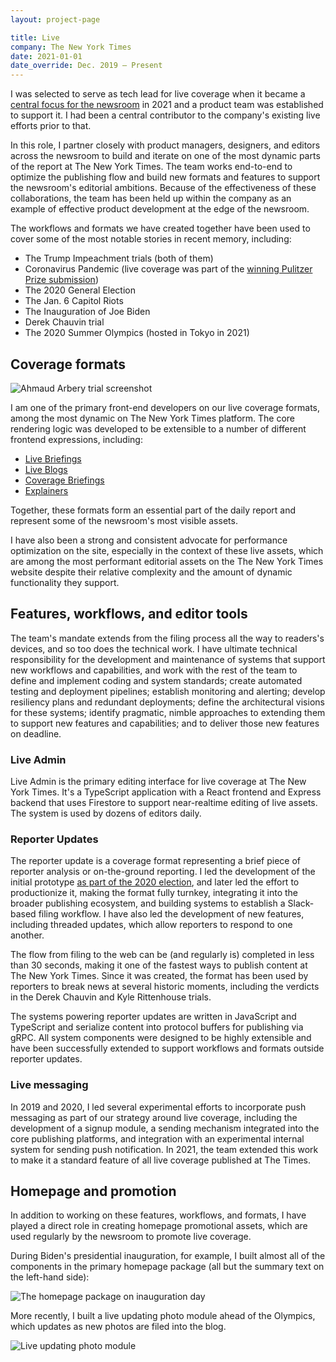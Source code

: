 ```yaml
---
layout: project-page

title: Live
company: The New York Times
date: 2021-01-01
date_override: Dec. 2019 – Present
---
```


I was selected to serve as tech lead for live coverage when it became a [central focus for the newsroom](https://www.nytco.com/press/an-update-on-newsroom-leadership/) in 2021 and a product team was established to support it. I had been a central contributor to the company's existing live efforts prior to that.

In this role, I partner closely with product managers, designers, and editors across the newsroom to build and iterate on one of the most dynamic parts of the report at The New York Times. The team works end-to-end to optimize the publishing flow and build new formats and features to support the newsroom's editorial ambitions. Because of the effectiveness of these collaborations, the team has been held up within the company as an example of effective product development at the edge of the newsroom.

The workflows and formats we have created together have been used to cover some of the most notable stories in recent memory, including:

* The Trump Impeachment trials (both of them)
* Coronavirus Pandemic (live coverage was part of the [winning Pulitzer Prize submission](https://www.pulitzer.org/winners/new-york-times-6))
* The 2020 General Election
* The Jan. 6 Capitol Riots
* The Inauguration of Joe Biden
* Derek Chauvin trial
* The 2020 Summer Olympics (hosted in Tokyo in 2021)

## Coverage formats

![Ahmaud Arbery trial screenshot](/assets/images/optimized/portfolio/nytimes-live/live-blog.png)

I am one of the primary front-end developers on our live coverage formats, among the most dynamic on The New York Times platform. The core rendering logic was developed to be extensible to a number of different frontend expressions, including:

* [Live Briefings](https://www.nytimes.com/live/2021/11/23/world/covid-vaccine-boosters-mandates)
* [Live Blogs](https://www.nytimes.com/live/2021/11/23/us/ahmaud-arbery-murder-trial)
* [Coverage Briefings](https://www.nytimes.com/live/2021/11/23/business/news-business-stock-market)
* [Explainers](https://www.nytimes.com/live/2021/winter-olympics-uniforms)

Together, these formats form an essential part of the daily report and represent some of the newsroom's most visible assets.

I have also been a strong and consistent advocate for performance optimization on the site, especially in the context of these live assets, which are among the most performant editorial assets on the The New York Times website despite their relative complexity and the amount of dynamic functionality they support.

## Features, workflows, and editor tools

The team's mandate extends from the filing process all the way to readers's devices, and so too does the technical work. I have ultimate technical responsibility for the development and maintenance of systems that support new workflows and capabilities, and work with the rest of the team to define and implement coding and system standards; create automated testing and deployment pipelines; establish monitoring and alerting; develop resiliency plans and redundant deployments; define the architectural visions for these systems; identify pragmatic, nimble approaches to extending them to support new features and capabilities; and to deliver those new features on deadline.

### Live Admin

Live Admin is the primary editing interface for live coverage at The New York Times. It's a TypeScript application with a React frontend and Express backend that uses Firestore to support near-realtime editing of live assets. The system is used by dozens of editors daily.

### Reporter Updates

The reporter update is a coverage format representing a brief piece of reporter analysis or on-the-ground reporting. I led the development of the initial prototype [as part of the 2020 election](/projects/nytimes-election-2020), and later led the effort to productionize it, making the format fully turnkey, integrating it into the broader publishing ecosystem, and building systems to establish a Slack-based filing workflow. I have also led the development of new features, including threaded updates, which allow reporters to respond to one another.

The flow from filing to the web can be (and regularly is) completed in less than 30 seconds, making it one of the fastest ways to publish content at The New York Times. Since it was created, the format has been used by reporters to break news at several historic moments, including the verdicts in the Derek Chauvin and Kyle Rittenhouse trials.

The systems powering reporter updates are written in JavaScript and TypeScript and serialize content into protocol buffers for publishing via gRPC. All system components were designed to be highly extensible and have been successfully extended to support workflows and formats outside reporter updates.

### Live messaging

In 2019 and 2020, I led several experimental efforts to incorporate push messaging as part of our strategy around live coverage, including the development of a signup module, a sending mechanism integrated into the core publishing platforms, and integration with an experimental internal system for sending push notification. In 2021, the team extended this work to make it a standard feature of all live coverage published at The Times.

## Homepage and promotion

In addition to working on these features, workflows, and formats, I have played a direct role in creating homepage promotional assets, which are used regularly by the newsroom to promote live coverage.

During Biden's presidential inauguration, for example, I built almost all of the components in the primary homepage package (all but the summary text on the left-hand side):

![The homepage package on inauguration day](/assets/images/optimized/portfolio/nytimes-live/live-hp.png)

More recently, I built a live updating photo module ahead of the Olympics, which updates as new photos are filed into the blog.

![Live updating photo module](/assets/images/optimized/portfolio/nytimes-live/live-photos-hp.png)
